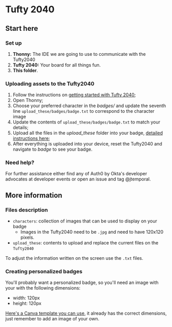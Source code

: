# Tufty 2040

## Start here

### Set up

1. **Thonny:** The IDE we are going to use to communicate with the Tufty2040
1. **Tufty 2040:** Your board for all things fun.
1. **This folder**.

### Uploading assets to the Tufty2040

1. Follow the instructions on [getting started with Tufty 2040](https://learn.pimoroni.com/article/getting-started-with-tufty-2040#introduction);
1. Open Thonny;
1. Choose your preferred character in the _badges/_ and update the seventh line `upload_these/badges/badge.txt` to correspond to the character image
1. Update the contents of `upload_these/badges/badge.txt` to match your details;
1. Upload all the files in the _upload\_these_ folder into your badge, [detailed instructions here](https://www.thoughtasylum.com/2022/04/29/the-badger-2040-set-up/);
1. After everything is uploaded into your device, reset the Tufty2040 and navigate to _badge_ to see your badge.

### Need help?

For further assistance either find any of Auth0 by Okta's developer advocates at developer events or open an issue and tag @jtemporal.

## More information

### Files description

- `characters`: collection of images that can be used to display on your badge
    - Images in the Tufty2040 need to be `.jpg` and need to have 120x120 pixels.
- `upload_these`: contents to upload and replace the current files on the `Tufty2040`

To adjust the information written on the screen use the `.txt` files.

### Creating personalized badges

You'll probably want a personalized badge, so you'll need an image with your with the following dimensions:

* width: 120px
* height: 120px

[Here's a Canva template you can use](https://www.canva.com/design/DAFrDHrarLs/VLCVo4faRglf4UDhOhiQoQ/view?utm_content=DAFrDHrarLs&utm_campaign=designshare&utm_medium=link&utm_source=publishsharelink&mode=preview), it already has the correct dimensions, just remember to add an image of your own.
